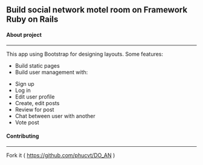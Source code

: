 ## Build social network motel room on Framework Ruby on Rails

#### About project
***
This app using Bootstrap for designing layouts. Some features:
+ Build static pages
+ Build user management with:
 - Sign up
 - Log in
 - Edit user profile
 - Create, edit posts 
 - Review for post
 - Chat between user with another
 - Vote post 

#### Contributing
***
Fork it ( https://github.com/phucvt/DO_AN )

